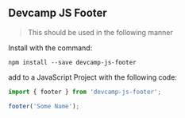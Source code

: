 ## Devcamp JS Footer

> This should be used in the following manner

Install with the command:

```
npm install --save devcamp-js-footer
```

add to a JavaScript Project with the following code:

```javascript
import { footer } from 'devcamp-js-footer';

footer('Some Name');
```
